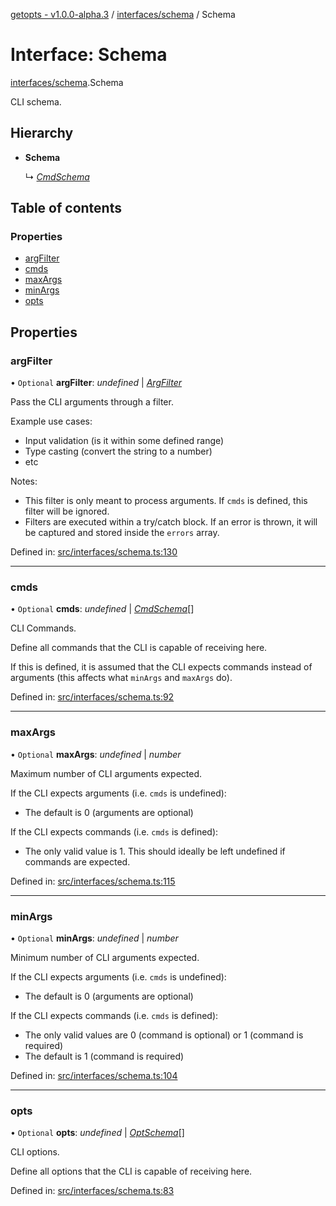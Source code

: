 [getopts - v1.0.0-alpha.3](../README.md) / [interfaces/schema](../modules/interfaces_schema.md) / Schema

# Interface: Schema

[interfaces/schema](../modules/interfaces_schema.md).Schema

CLI schema.

## Hierarchy

- **Schema**

  ↳ [_CmdSchema_](interfaces_schema.cmdschema.md)

## Table of contents

### Properties

- [argFilter](interfaces_schema.schema.md#argfilter)
- [cmds](interfaces_schema.schema.md#cmds)
- [maxArgs](interfaces_schema.schema.md#maxargs)
- [minArgs](interfaces_schema.schema.md#minargs)
- [opts](interfaces_schema.schema.md#opts)

## Properties

### argFilter

• `Optional` **argFilter**: _undefined_ \| [_ArgFilter_](interfaces_schema.argfilter.md)

Pass the CLI arguments through a filter.

Example use cases:

- Input validation (is it within some defined range)
- Type casting (convert the string to a number)
- etc

Notes:

- This filter is only meant to process arguments. If `cmds` is defined,
  this filter will be ignored.
- Filters are executed within a try/catch block. If an error is thrown, it
  will be captured and stored inside the `errors` array.

Defined in: [src/interfaces/schema.ts:130](https://github.com/prasadrajandran/node-getopts/blob/1bad317/src/interfaces/schema.ts#L130)

---

### cmds

• `Optional` **cmds**: _undefined_ \| [_CmdSchema_](interfaces_schema.cmdschema.md)[]

CLI Commands.

Define all commands that the CLI is capable of receiving here.

If this is defined, it is assumed that the CLI expects commands instead of
arguments (this affects what `minArgs` and `maxArgs` do).

Defined in: [src/interfaces/schema.ts:92](https://github.com/prasadrajandran/node-getopts/blob/1bad317/src/interfaces/schema.ts#L92)

---

### maxArgs

• `Optional` **maxArgs**: _undefined_ \| _number_

Maximum number of CLI arguments expected.

If the CLI expects arguments (i.e. `cmds` is undefined):

- The default is 0 (arguments are optional)

If the CLI expects commands (i.e. `cmds` is defined):

- The only valid value is 1. This should ideally be left undefined if
  commands are expected.

Defined in: [src/interfaces/schema.ts:115](https://github.com/prasadrajandran/node-getopts/blob/1bad317/src/interfaces/schema.ts#L115)

---

### minArgs

• `Optional` **minArgs**: _undefined_ \| _number_

Minimum number of CLI arguments expected.

If the CLI expects arguments (i.e. `cmds` is undefined):

- The default is 0 (arguments are optional)

If the CLI expects commands (i.e. `cmds` is defined):

- The only valid values are 0 (command is optional) or 1 (command is
  required)
- The default is 1 (command is required)

Defined in: [src/interfaces/schema.ts:104](https://github.com/prasadrajandran/node-getopts/blob/1bad317/src/interfaces/schema.ts#L104)

---

### opts

• `Optional` **opts**: _undefined_ \| [_OptSchema_](interfaces_schema.optschema.md)[]

CLI options.

Define all options that the CLI is capable of receiving here.

Defined in: [src/interfaces/schema.ts:83](https://github.com/prasadrajandran/node-getopts/blob/1bad317/src/interfaces/schema.ts#L83)
